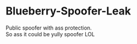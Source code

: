 # Blueberry-Spoofer-Leak
Public spoofer with ass protection. <br>
So ass it could be yully spoofer LOL
